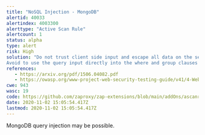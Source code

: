 ```yaml
---
title: "NoSQL Injection - MongoDB"
alertid: 40033
alertindex: 4003300
alerttype: "Active Scan Rule"
alertcount: 1
status: alpha
type: alert
risk: High
solution: "Do not trust client side input and escape all data on the server side. 
Avoid to use the query input directly into the where and group clauses and upgrade all drivers at the latest available version."
references:
   - https://arxiv.org/pdf/1506.04082.pdf
   - https://owasp.org/www-project-web-security-testing-guide/v41/4-Web_Application_Security_Testing/07-Input_Validation_Testing/05.6-Testing_for_NoSQL_Injection.html
cwe: 943
wasc: 19
code: https://github.com/zaproxy/zap-extensions/blob/main/addOns/ascanrulesAlpha/src/main/java/org/zaproxy/zap/extension/ascanrulesAlpha/MongoDbInjectionScanRule.java
date: 2020-11-02 15:05:54.417Z
lastmod: 2020-11-02 15:05:54.417Z
---
```

MongoDB query injection may be possible.
